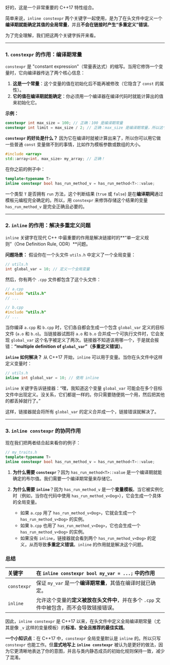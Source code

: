 好的，这是一个非常重要的 C++17 特性组合。

简单来说，`inline constexpr` 两个关键字一起使用，是为了在头文件中定义一个**编译期就能确定其值的全局常量**，并且**不会在链接时产生“多重定义”错误**。

为了完全理解，我们把这两个关键字拆开来看。

-----

### 1\. `constexpr` 的作用：编译期常量

`constexpr` 是 "constant expression"（常量表达式）的缩写。当用它修饰一个变量时，它向编译器传达了两个核心信息：

1.  **这是一个常量**：这个变量的值在初始化后不能再被修改（它隐含了 `const` 的属性）。
2.  **它的值在编译期就能确定**：你必须用一个编译器在编译代码时就能计算出的值来初始化它。

**示例：**

```cpp
constexpr int max_size = 100; // 正确：100 是编译期常量
constexpr int limit = max_size / 2; // 正确：max_size 是编译期常量，所以这个表达式也是
```

**`constexpr` 的好处是什么？**
因为它在编译时就被计算出来了，所以你可以用它做一些普通 `const` 变量做不到的事情，比如作为模板参数或数组的大小。

```cpp
#include <array>
std::array<int, max_size> my_array; // 正确！
```

在你之前的例子中：

```cpp
template<typename T>
inline constexpr bool has_run_method_v = has_run_method<T>::value;
```

一个类型 `T` 是否拥有 `run` 方法，这个判断结果 (`true` 或 `false`) 是在**编译期间**通过模板元编程完全确定的。所以，用 `constexpr` 来修饰存储这个结果的变量 `has_run_method_v` 是完全正确且必要的。

-----

### 2\. `inline` 的作用：解决多重定义问题

`inline` 关键字在现代 C++ 中最重要的作用是解决链接时的\*\*“单一定义规则”（One Definition Rule, ODR）\*\*问题。

**问题场景：**
假设你在一个头文件 `utils.h` 中定义了一个全局变量：

```cpp
// utils.h
int global_var = 10; // 定义一个全局变量
```

然后，你有两个 `.cpp` 文件都包含了这个头文件：

```cpp
// a.cpp
#include "utils.h"
// ...

// b.cpp
#include "utils.h"
// ...
```

当你编译 `a.cpp` 和 `b.cpp` 时，它们各自都会生成一个包含 `global_var` 定义的目标文件 (`a.o` 和 `b.o`)。当链接器试图将 `a.o` 和 `b.o` 合并成一个可执行文件时，它会发现 `global_var` 这个名字被定义了两次。链接器不知道该用哪一个，于是就会报错：**“multiple definition of `global_var`”（多重定义错误）**。

**`inline` 如何解决？**
从 C++17 开始，`inline` 可以用于变量。当你在头文件中这样定义变量时：

```cpp
// utils.h
inline int global_var = 10; // 使用 inline
```

`inline` 关键字告诉链接器：“嘿，我知道这个变量 `global_var` 可能会在多个目标文件中出现定义。没关系，它们都是一样的。你只需要随便挑一个用，然后把其他的都丢掉就行了。”

这样，链接器就会将所有 `global_var` 的定义合并成一个，链接错误就解决了。

-----

### 3\. `inline constexpr` 的协同作用

现在我们把两者结合起来看你的例子：

```cpp
// my_traits.h
template<typename T>
inline constexpr bool has_run_method_v = has_run_method<T>::value;
```

1.  **为什么需要 `constexpr`**？因为 `has_run_method<T>::value` 是一个编译期就能确定的布尔值。我们需要一个编译期常量来存储它。

2.  **为什么需要 `inline`**？因为 `has_run_method_v` 是一个**变量模板**。当它被实例化时（例如，当你在代码中使用 `has_run_method_v<Dog>`），它会生成一个具体的全局变量。

      * 如果 `a.cpp` 用了 `has_run_method_v<Dog>`，它就会生成一个 `has_run_method_v<Dog>` 的实例。
      * 如果 `b.cpp` 也用了 `has_run_method_v<Dog>`，它也会生成一个 `has_run_method_v<Dog>` 的实例。
      * 如果没有 `inline`，链接器就会看到两个 `has_run_method_v<Dog>` 的定义，从而导致**多重定义错误**。`inline` 的作用就是解决这个问题。

### 总结

| 关键字         | 在 `inline constexpr bool my_var = ...;` 中的作用       |
| :---------- | :------------------------------------------------- |
| `constexpr` | 保证 `my_var` 是一个**编译期常量**，其值在编译时就已确定。               |
| `inline`    | 允许这个变量的**定义被放在头文件中**，并在多个 `.cpp` 文件中被包含，而不会导致链接错误。 |

因此，`inline constexpr` 是 C++17 以来，在头文件中定义全局编译期常量（尤其是像 `_v` 这样的变量模板）的**标准、安全且推荐的最佳实践**。

**一个小知识点**：在 C++17 中，`constexpr` 全局变量默认是 `inline` 的。所以只写 `constexpr` 也能工作。但**显式地写上 `inline constexpr`** 被认为是更好的做法，因为它更清晰地表达了你的意图，并且与类内静态成员的初始化规则保持一致，减少了混淆。
